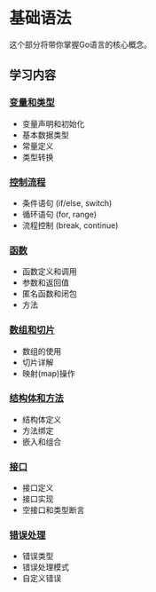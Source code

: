 # 基础语法

这个部分将带你掌握Go语言的核心概念。

## 学习内容

### [变量和类型](./variables-types)
- 变量声明和初始化
- 基本数据类型
- 常量定义
- 类型转换

### [控制流程](./control-flow)  
- 条件语句 (if/else, switch)
- 循环语句 (for, range)
- 流程控制 (break, continue)

### [函数](./functions)
- 函数定义和调用
- 参数和返回值
- 匿名函数和闭包
- 方法

### [数组和切片](./arrays-slices)
- 数组的使用
- 切片详解
- 映射(map)操作

### [结构体和方法](./structs-methods)
- 结构体定义
- 方法绑定
- 嵌入和组合

### [接口](./interfaces)
- 接口定义
- 接口实现
- 空接口和类型断言

### [错误处理](./error-handling)
- 错误类型
- 错误处理模式
- 自定义错误